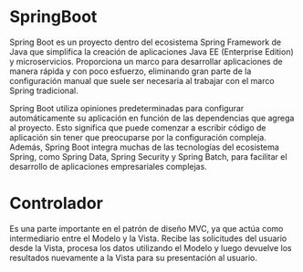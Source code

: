 # SpringBoot

Spring Boot es un proyecto dentro del ecosistema Spring Framework de Java que simplifica la creación de aplicaciones Java EE (Enterprise Edition) y microservicios. Proporciona un marco para desarrollar aplicaciones de manera rápida y con poco esfuerzo, eliminando gran parte de la configuración manual que suele ser necesaria al trabajar con el marco Spring tradicional.

Spring Boot utiliza opiniones predeterminadas para configurar automáticamente su aplicación en función de las dependencias que agrega al proyecto. Esto significa que puede comenzar a escribir código de aplicación sin tener que preocuparse por la configuración compleja. Además, Spring Boot integra muchas de las tecnologías del ecosistema Spring, como Spring Data, Spring Security y Spring Batch, para facilitar el desarrollo de aplicaciones empresariales complejas.

# Controlador

Es una parte importante en el patrón de diseño MVC, ya que actúa como intermediario entre el Modelo y la Vista. Recibe las solicitudes del usuario desde la Vista, procesa los datos utilizando el Modelo y luego devuelve los resultados nuevamente a la Vista para su presentación al usuario.
